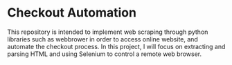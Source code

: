 # Checkout Automation
This repository is intended to implement web scraping through python libraries such as webbrower in order to access online website, and automate the checkout process. 
In this project, I will focus on extracting and parsing HTML and using Selenium to control a remote web browser. 

